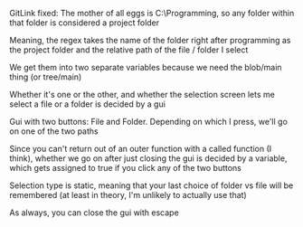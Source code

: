GitLink fixed: The mother of all eggs is C:\Programming, so any folder within that folder is considered a project folder

Meaning, the regex takes the name of the folder right after programming as the project folder
and the relative path of the file / folder I select

We get them into two separate variables because we need the blob/main thing (or tree/main)

Whether it's one or the other, and whether the selection screen lets me select a file or a folder is decided by a gui

Gui with two buttons: File and Folder. Depending on which I press, we'll go on one of the two paths

Since you can't return out of an outer function with a called function (I think), whether we go on after just closing the gui is decided by a variable, which gets assigned to true if you click any of the two buttons

Selection type is static, meaning that your last choice of folder vs file will be remembered (at least in theory, I'm unlikely to actually use that)

As always, you can close the gui with escape